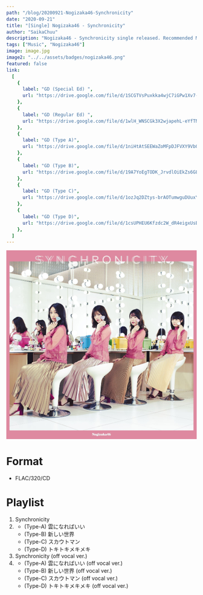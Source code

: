 ```yaml
---
path: "/blog/20200921-Nogizaka46-Synchronicity"
date: "2020-09-21"
title: "[Single] Nogizaka46 - Synchronicity"
author: "SaikaChuu"
description: "Nogizaka46 - Synchronicity single released. Recommended Music!"
tags: ["Music", "Nogizaka46"]
image: image.jpg
image2: "../../assets/badges/nogizaka46.png"
featured: false
link:
  [
    {
      label: "GD (Special Ed) ",
      url: "https://drive.google.com/file/d/1SCGTVsPuxkka4wjC7iGPw1Xv7-pKBmYF/view?usp=sharing",
    },
    {
      label: "GD (Regular Ed) ",
      url: "https://drive.google.com/file/d/1wlH_WNSCGk3X2wjapehL-eYfTN36qJKW/view?usp=sharing",
    },
    {
      label: "GD (Type A)",
      url: "https://drive.google.com/file/d/1niHtAtSEEWaZoMFpDJFVXY9VbOafaqzj/view?usp=sharing",
    },
    {
      label: "GD (Type B)",
      url: "https://drive.google.com/file/d/19A7YoEgTODK_JrvdlOiEkZs6GLjtxzzN/view?usp=sharing",
    },
    {
      label: "GD (Type C)",
      url: "https://drive.google.com/file/d/1ozJq2DZtys-brAOTumwguDUuxYSqT76u/view?usp=sharing",
    },
    {
      label: "GD (Type D)",
      url: "https://drive.google.com/file/d/1csUPHEU6Kfzdc2W_dR4eigxUsBYdqK_v/view?usp=sharing",
    },
  ]
---
```


![Nogizaka46 - Synchronicity](./image.jpg)

# Format

- FLAC/320/CD

# Playlist

1. Synchronicity
2. - (Type-A) 雲になればいい
   - (Type-B) 新しい世界
   - (Type-C) スカウトマン
   - (Type-D) トキトキメキメキ
3. Synchronicity (off vocal ver.)
4. - (Type-A) 雲になればいい (off vocal ver.)
   - (Type-B) 新しい世界 (off vocal ver.)
   - (Type-C) スカウトマン (off vocal ver.)
   - (Type-D) トキトキメキメキ (off vocal ver.)
